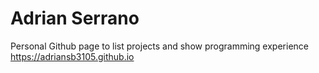 # Adrian Serrano
Personal Github page to list projects and show programming experience
https://adriansb3105.github.io